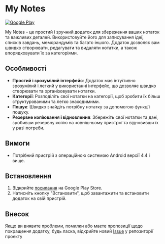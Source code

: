 # My Notes

[![Google Play](https://img.shields.io/badge/Google%20Play-Download-blue.svg)](https://play.google.com/store/apps/details?id=com.pasich.mynotes)

My Notes - це простий і зручний додаток для збереження ваших нотаток та важливих деталей. Використовуйте його для записування ідеї, списків завдань, меморандумів та багато іншого. Додаток дозволяє вам швидко створювати, редагувати та видаляти нотатки, а також впорядковувати їх за категоріями.

## Особливості

- **Простий і зрозумілий інтерфейс**: Додаток має інтуїтивно зрозумілий і легкий у використанні інтерфейс, що дозволяє швидко створювати та організовувати нотатки.
- **Категорії**: Розподіліть свої нотатки на категорії, щоб зробити їх більш структурованими та легко знаходимими.
- **Пошук**: Швидко знайдіть потрібну нотатку за допомогою функції пошуку.
- **Резервне копіювання і відновлення**: Збережіть свої нотатки та дані, зробивши резервну копію на зовнішньому пристрої та відновивши їх у разі потреби.

## Вимоги

- Потрібний пристрій з операційною системою Android версії 4.4 і вище.

## Встановлення

1. Відкрийте [посилання](https://play.google.com/store/apps/details?id=com.pasich.mynotes) на Google Play Store.
2. Натисніть кнопку "Встановити", щоб завантажити та встановити додаток на свій пристрій.

## Внесок

Якщо ви виявите проблеми, помилки або маєте пропозиції щодо покращення додатку, будь ласка, відкрийте новий [Issue](https://github.com/your-username/repo-name/issues) у репозиторії проекту
